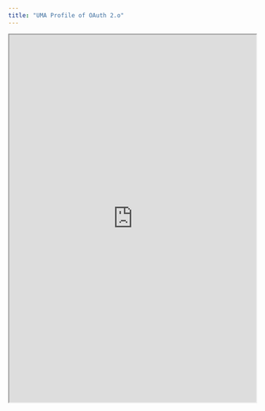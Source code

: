 ```yaml
---
title: "UMA Profile of OAuth 2.o"
---
```



<iframe height="750" width="100%" src="https://ewelton.github.io/ktest/wiki.html#UMA%20Profile%20of%20OAuth%202.o"></iframe>
